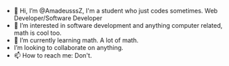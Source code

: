 - 👋 Hi, I’m @AmadeusssZ, I'm a student who just codes sometimes. Web Developer/Software Developer
- 👀 I’m interested in software development and anything computer related, math is cool too.
- 🌱 I’m currently learning math. A lot of math.
-    I’m looking to collaborate on anything.
- 📫 How to reach me: Don't.

<!---
AmadeusssZ/AmadeusssZ is a ✨ special ✨ repository because its `README.md` (this file) appears on your GitHub profile.
You can click the Preview link to take a look at your changes.
--->
